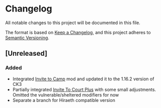# Changelog

All notable changes to this project will be documented in this file.

The format is based on [Keep a Changelog](https://keepachangelog.com/en/1.1.0/),
and this project adheres to [Semantic Versioning](https://semver.org/spec/v2.0.0.html).

## [Unreleased]

### Added

- Integrated [Invite to Camp](https://steamcommunity.com/sharedfiles/filedetails/?id=3372248540) mod and updated it to the 1.16.2 version of CK3
- Partially integrated [Invite To Court Plus](https://steamcommunity.com/sharedfiles/filedetails/?id=3098975092) with some small adjustments. Omitted the vulnerable/sheltered modifiers for now
- Separate a branch for Hiraeth compatible version
